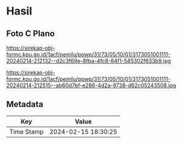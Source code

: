 # Hasil

## Foto C Plano

https://sirekap-obj-formc.kpu.go.id/1acf/pemilu/ppwp/31/73/05/10/01/3173051001111-20240214-212132--d2c3f69e-8fba-4fc8-84f1-545302f633b9.jpg

https://sirekap-obj-formc.kpu.go.id/1acf/pemilu/ppwp/31/73/05/10/01/3173051001111-20240214-212515--ab60d7bf-e286-4d2a-9738-d62c05243508.jpg


## Metadata

| Key        | Value               |
| ---------- | ------------------- |
| Time Stamp | 2024-02-15 18:30:25 |



